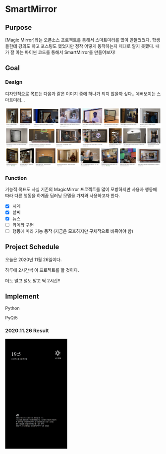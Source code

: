 # SmartMirror

## Purpose
[Magic Mirror]라는 오픈소스 프로젝트를 통해서 스마트미러를 많이 만들었었다. 학생들한테 강의도 하고 포스팅도 했었지만 정작 어떻게 동작하는지 제대로 알지 못했다. 내가 잘 아는 파이썬 코드를 통해서 SmartMirror를 만들어보자!

## Goal

### Design
디자인적으로 목표는 다음과 같은 이미지 중에 하나가 되지 않을까 싶다.. 예뻐보이는 스마트미러...

![demo](./images/demo.png)

### Function
기능적 목표도 사실 기존의 MagicMirror 프로젝트를 많이 모방하지만 사용자 행동에 따라 다른 행동을 하게끔 딥러닝 모델을 가져와 사용하고자 한다.

- [x] 시계
- [x] 날씨
- [x] 뉴스
- [ ] 카메라 구현
- [ ] 행동에 따라 기능 동작 (지금은 모호하지만 구체적으로 바뀌어야 함)
 
## Project Schedule

오늘은 2020년 11월 26일이다.

하루에 2시간씩 이 프로젝트를 할 것이다. 

더도 말고 덜도 말고 딱 2시간!!

## Implement
Python

PyQt5

### 2020.11.26 Result

<img src="./images/20201126.png" alt="drawing" width="200"/>



